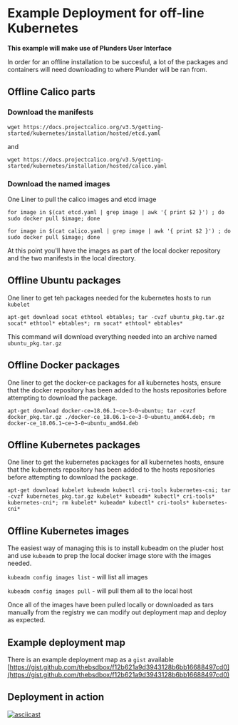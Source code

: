 # Example Deployment for off-line Kubernetes

**This example will make use of Plunders User Interface**

In order for an offline installation to be succesful, a lot of the packages and containers will need downloading to where Plunder will be ran from. 

## Offline Calico parts

### Download the manifests

```
wget https://docs.projectcalico.org/v3.5/getting-started/kubernetes/installation/hosted/etcd.yaml
```
and

```
wget https://docs.projectcalico.org/v3.5/getting-started/kubernetes/installation/hosted/calico.yaml
```

### Download the named images

One Liner to pull the calico images and etcd image

``` 
for image in $(cat etcd.yaml | grep image | awk '{ print $2 }') ; do sudo docker pull $image; done
```
``` 
for image in $(cat calico.yaml | grep image | awk '{ print $2 }') ; do sudo docker pull $image; done
```

At this point you'll have the images as part of the local docker repository and the two manifests in the local directory.

## Offline Ubuntu packages

One liner to get teh packages needed for the kubernetes hosts to run `kubelet`

```
apt-get download socat ethtool ebtables; tar -cvzf ubuntu_pkg.tar.gz socat* ethtool* ebtables*; rm socat* ethtool* ebtables*
```

This command will download everything needed into an archive named `ubuntu_pkg.tar.gz`

## Offline Docker packages 

One liner to get the docker-ce packages for all kubernetes hosts, ensure that the docker repository has been added to the hosts repositories before attempting to download the package. 

```
apt-get download docker-ce=18.06.1~ce~3-0~ubuntu; tar -cvzf docker_pkg.tar.gz ./docker-ce_18.06.1~ce~3-0~ubuntu_amd64.deb; rm docker-ce_18.06.1~ce~3-0~ubuntu_amd64.deb
```

## Offline Kubernetes packages

One liner to get the kubernetes packages for all kubernetes hosts, ensure that the kubernets repository has been added to the hosts repositories before attempting to download the package. 

```
apt-get download kubelet kubeadm kubectl cri-tools kubernetes-cni; tar -cvzf kubernetes_pkg.tar.gz kubelet* kubeadm* kubectl* cri-tools* kubernetes-cni*; rm kubelet* kubeadm* kubectl* cri-tools* kubernetes-cni*
```

## Offline Kubernetes images

The easiest way of managing this is to install kubeadm on the pluder host and use `kubeadm` to prep the local docker image store with the images needed.

`kubeadm config images list` - will list all images

`kubeadm config images pull` - will pull them all to the local host

Once all of the images have been pulled locally or downloaded as tars manually from the registry we can modify out deployment map and deploy as expected. 

## Example deployment map

There is an example deployment map as a `gist` available [https://gist.github.com/thebsdbox/f12b621a9d3943128b6bb16688497cd0](https://gist.github.com/thebsdbox/f12b621a9d3943128b6bb16688497cd0)

## Deployment in action

[![asciicast](https://asciinema.org/a/reh3reEgJQKCOB5e92D96l6tt.png)](https://asciinema.org/a/reh3reEgJQKCOB5e92D96l6tt)

